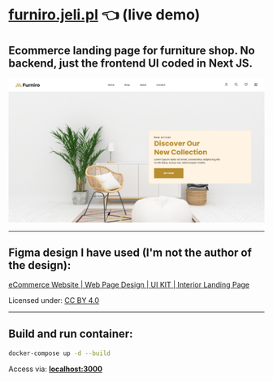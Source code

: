 # [furniro.jeli.pl](https://furniro.jeli.pl/) :point_left: (live demo)

## Ecommerce landing page for furniture shop. No backend, just the frontend UI coded in Next JS.

![Preview](https://github.com/jeli-t/furniro/blob/master/preview.png)

---
## Figma design I have used (I'm not the author of the design):

[eCommerce Website | Web Page Design | UI KIT | Interior Landing Page](https://www.figma.com/community/file/1252561852327562039/ecommerce-website-web-page-design-ui-kit-interior-landing-page?searchSessionId=lwqbxvvc-onw8b49wbvi)

Licensed under: [CC BY 4.0](https://creativecommons.org/licenses/by/4.0/)

---
## Build and run container:
```bash
docker-compose up -d --build
```
Access via: **[localhost:3000](http://localhost:3000/)**

